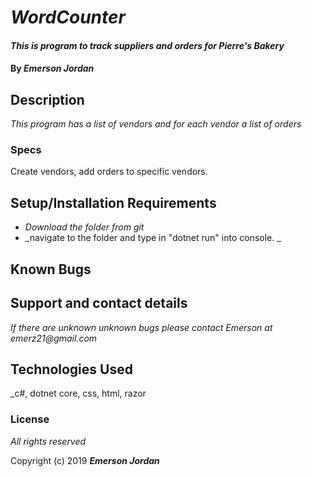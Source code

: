 # _WordCounter_

#### _This is program to track suppliers and orders for Pierre's Bakery_

#### By _**Emerson Jordan**_

## Description

_This program has a list of vendors and for each vendor a list of orders_

### Specs
Create vendors, add orders to specific vendors.

## Setup/Installation Requirements

* _Download the folder from git_
* _navigate to the folder and type in "dotnet run" into console. _

## Known Bugs



## Support and contact details

_If there are unknown unknown bugs please contact Emerson at emerz21@gmail.com_

## Technologies Used

_c#, dotnet core, css, html, razor

### License

*All rights reserved*

Copyright (c) 2019 **_Emerson Jordan_**